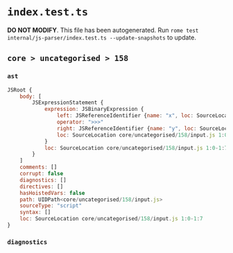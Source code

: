 # `index.test.ts`

**DO NOT MODIFY**. This file has been autogenerated. Run `rome test internal/js-parser/index.test.ts --update-snapshots` to update.

## `core > uncategorised > 158`

### `ast`

```javascript
JSRoot {
	body: [
		JSExpressionStatement {
			expression: JSBinaryExpression {
				left: JSReferenceIdentifier {name: "x", loc: SourceLocation core/uncategorised/158/input.js 1:0-1:1 (x)}
				operator: ">>>"
				right: JSReferenceIdentifier {name: "y", loc: SourceLocation core/uncategorised/158/input.js 1:6-1:7 (y)}
				loc: SourceLocation core/uncategorised/158/input.js 1:0-1:7
			}
			loc: SourceLocation core/uncategorised/158/input.js 1:0-1:7
		}
	]
	comments: []
	corrupt: false
	diagnostics: []
	directives: []
	hasHoistedVars: false
	path: UIDPath<core/uncategorised/158/input.js>
	sourceType: "script"
	syntax: []
	loc: SourceLocation core/uncategorised/158/input.js 1:0-1:7
}
```

### `diagnostics`

```

```
